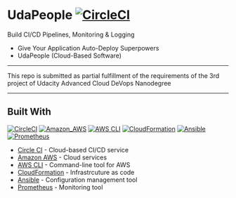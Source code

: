 # UdaPeople  [![CircleCI](https://circleci.com/gh/michael/udapeople.svg?style=svg)](https://circleci.com/gh/udapeople/udapeople)

Build CI/CD Pipelines, Monitoring & Logging
   
*  Give Your Application Auto-Deploy Superpowers
*  UdaPeople (Cloud-Based Software)
---

This repo is submitted as partial fulfillment of the requirements of the 3rd project of Udacity Advanced Cloud DeVops Nanodegree  

---
## Built With
[![CircleCI](https://img.shields.io/badge/CircleCI-black?style=plastic&logo=CircleCI)](https://www.circleci.com/)
[![Amazon_AWS](https://img.shields.io/badge/Amazon_AWS-orange?style=plastic&logo=Amazon%20aws)](https://aws.amazon.com/)
[![AWS CLI](https://img.shields.io/badge/AWS_CLI-orange?style=plastic&logo=Amazon%20aws)](https://aws.amazon.com/cli/)
[![CloudFormation](https://img.shields.io/badge/CloudFormation-orange?style=plastic&logo=Amazon%20aws)](https://aws.amazon.com/cli/)
[![Ansible](https://img.shields.io/badge/Ansible-black?style=plastic&logo=Ansible)](https://www.ansible.com/)
[![Prometheus](https://img.shields.io/badge/Prometheus-white?style=plastic&logo=Prometheus)](https://prometheus.io/)
- [Circle CI](www.circleci.com) - Cloud-based CI/CD service
- [Amazon AWS](https://aws.amazon.com/) - Cloud services
- [AWS CLI](https://aws.amazon.com/cli/) - Command-line tool for AWS
- [CloudFormation](https://aws.amazon.com/cloudformation/) - Infrastrcuture as code
- [Ansible](https://www.ansible.com/) - Configuration management tool
- [Prometheus](https://prometheus.io/) - Monitoring tool
